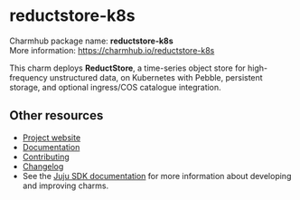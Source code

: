 # reductstore-k8s

Charmhub package name: **reductstore-k8s**  
More information: https://charmhub.io/reductstore-k8s

This charm deploys **ReductStore**, a time-series object store for high-frequency unstructured data, on Kubernetes with Pebble, persistent storage, and optional ingress/COS catalogue integration.

## Other resources

- [Project website](https://www.reduct.store)
- [Documentation](https://www.reduct.store/docs)
- [Contributing](CONTRIBUTING.md)
- [Changelog](./CHANGELOG.md)
- See the [Juju SDK documentation](https://juju.is/docs/sdk) for more information about developing and improving charms.
